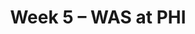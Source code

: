 ---
layout: game
title: Week 5 – WAS at PHI
season: 2008
game_id: 2008_05_WAS_PHI
away_team: WAS
home_team: PHI
---